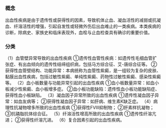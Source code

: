 ## 

### 概念
出血性疾病是由于遗传性或获得性的因素，导致机体止血、凝血活性的减弱或抗凝血、纤溶活性的增强，引起自发性或轻微外伤后出血难止的一类疾病。本类疾病的诊断，除病史、家族史和临床表现外，血栓与止血检查具有确诊的重要价值。

### 分类
（1）血管壁异常导致的出血性疾病
①遗传性血管性疾病：如遗传性毛细血管扩张症、有出血倾向的遗传性结缔组织病，包括马方综合征、艾-唐综合征等。
②获得性血管壁结构、功能异常：本病统称为血管性紫癜，是一组较为复杂的皮肤、黏膜出血性疾病，包括过敏性紫癜、单纯性紫癜、药物性过敏性紫癜、感染性紫癜等。
（2）血小板数量与功能异常引起的出血性疾病
①血小板数量异常：如血小板减少性紫癜、血小板增多症。
②血小板功能缺陷：遗传性血小板功能缺陷症、获得性血小板缺陷。
（3）凝血因子异常所致的出血性疾病
①遗传性凝血因子异常：如血友病等；
②获得性凝血因子异常：如肝病、维生素K缺乏症。
（4）病理性抗凝物增多所致的出血性疾病
①获得性FⅧ抑制物；
②肝素样抗凝物；
③抗磷脂抗体综合征。
（5）纤溶活性增高所致的出血性疾病
①遗传性纤溶亢进；
②获得性纤溶亢进。
（6）复合因素引起的出血性疾病。
